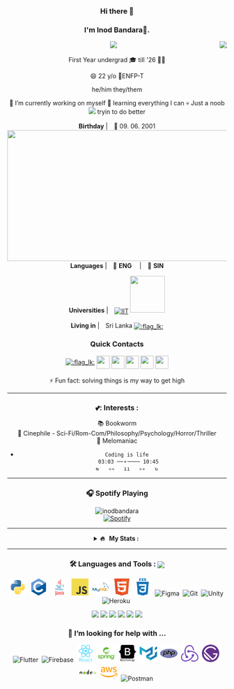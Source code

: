<div align="center">

### Hi there 👋

<!--
**inodbandara-official/inodbandara-official** is a ✨ _special_ ✨ repository because its `README.md` (this file) appears on your GitHub profile.

Here are some ideas to get you started:

- 🔭 I’m currently working on ...
- 🌱 I’m currently learning ...
- 👯 I’m looking to collaborate on ...
- 🤔 I’m looking for help with ...
- 💬 Ask me about ...
- 📫 How to reach me: ...
- 😄 Pronouns: ...
- ⚡ Fun fact: ...
-->

### I'm Inod Bandara💩.
<img src="https://static.neris-assets.com/images/personality-types/headers/fb/enfp-personality-type-header.png">
<img align="right" src="https://github-readme-stats.vercel.app/api?username=inodbandara-official&show_icons=true&theme=dark">


First Year undergrad 🎓 till '26 👨‍🎓

😄 22 y/o 🤵ENFP-T

he/him they/them

 🔭 I’m currently working on myself
 🌱 learning everything I can
 💀 Just a noob <img src="https://media.giphy.com/media/WUlplcMpOCEmTGBtBW/giphy.gif" width="30"> tryin to do better
<br>

**Birthday**    |　🎂 09. 06. 2001  <img align="right" src="https://media.giphy.com/media/dWesBcTLavkZuG35MI/giphy.gif" width="600" height="300"/>

**Languages**   |　💬 **ENG** 　|　💬 **SIN** 

**Universities**  |　[<img align="center" alt="IIT" src="https://www.iit.ac.lk/wp-content/themes/iitcampus/assets/img/logo.png" width="100" height="45">](https://www.iit.ac.lk)
[<img src="https://scvle.ucsc.cmb.ac.lk/pluginfile.php/2/course/section/2/UCSC_logo.png" alt="" role="presentation" class="img-responsive atto_image_button_text-top" width="80" height="84">](https://cmb.ac.lk/category/ucsc)

**Living in**   |　Sri Lanka [<img align="center" src="https://www.worldatlas.com/img/flag/lk-flag.jpg" width="25" height="16" alt=":flag_lk:">](https://goo.gl/maps/PasN3aFRvVgVcGZo7)

### Quick Contacts

[<img align="center" src="https://camo.githubusercontent.com/8f245234577766478eaf3ee72b0615e99bb9ef3eaa56e1c37f75692811181d5c/68747470733a2f2f6564656e742e6769746875622e696f2f537570657254696e7949636f6e732f696d616765732f7376672f66616365626f6f6b2e737667" width="30" height="30" alt=":flag_lk:">](https://www.facebook.com/inod-bandara/) [<img align="center" src="https://camo.githubusercontent.com/521640dc2dba501cde1805c0a42cecf5ccf7fc1378f542fe9fda756fb36add25/68747470733a2f2f6564656e742e6769746875622e696f2f537570657254696e7949636f6e732f696d616765732f7376672f7265646469742e737667" width="30" height="30">](https://www.reddit.com/user/Prob3tor) [<img align="center" src="https://camo.githubusercontent.com/35b0b8bfbd8840f35607fb56ad0a139047fd5d6e09ceb060c5c6f0a5abd1044c/68747470733a2f2f6564656e742e6769746875622e696f2f537570657254696e7949636f6e732f696d616765732f7376672f747769747465722e737667" width="30" height="30">](https://twitter.com/Bandarainod) [<img align= "center" src="https://camo.githubusercontent.com/79fcdc7c43f1a1d7c175827976ffee8177814a016fb1b9578ff70f1aef759578/68747470733a2f2f6564656e742e6769746875622e696f2f537570657254696e7949636f6e732f696d616765732f7376672f646973636f72642e737667" width="30" height="30">](https://discordapp.com/users/Master_Oogway#5631) [<img align="center" src="https://camo.githubusercontent.com/c9dacf0f25a1489fdbc6c0d2b41cda58b77fa210a13a886d6f99e027adfbd358/68747470733a2f2f6564656e742e6769746875622e696f2f537570657254696e7949636f6e732f696d616765732f7376672f696e7374616772616d2e737667" width="30" height="30">](https://www.instagram.com/inodbandara/) [<img align= "center" src="https://camo.githubusercontent.com/c8a9c5b414cd812ad6a97a46c29af67239ddaeae08c41724ff7d945fb4c047e5/68747470733a2f2f6564656e742e6769746875622e696f2f537570657254696e7949636f6e732f696d616765732f7376672f6c696e6b6564696e2e737667" width="30" height="30">](https://lk.linkedin.com/in/inod-bandara-555722228)
 <br><br> 
 ⚡ Fun fact: solving things is my way to get high

---
### 💕: Interests : <br>
 📚 Bookworm <br>
 🎥 Cinephile - Sci-Fi/Rom-Com/Philosophy/Psychology/Horror/Thriller <br>
 🎼 Melomaniac <br>
-             Coding is life     
          03:03 ──⚬──── 10:45
         ⇆   ◃◃   ıı   ▹▹   ↻
---
### 🎧 Spotify Playing
<img src="https://profile-counter.glitch.me/inodbandara-officia/count.svg" alt="inodbandara"/> <br/>
[![Spotify](https://novatorem-kasuncfdo.vercel.app/api/spotify)](https://open.spotify.com/user/bf0pswvybsrr4j06xglh36sl9?si=7aa78d8ce7a54b9b)

---

<details>
 <summary>
<b> 🔥 &nbsp; My Stats : </b><img align="center" src="https://komarev.com/ghpvc/?username=inodbandara-official&style=flat-square&color=blue" alt=""> <br/>
 </summary>
 <br/>
 
[![GitHub Streak](http://github-readme-streak-stats.herokuapp.com?user=inodbandara-official&theme=dark&background=000000)](https://git.io/streak-stats)

![Inod Bandara's GitHub stats](https://github-readme-stats.vercel.app/api?username=inodbandara-official\&rank_icon=github\&show_icons=true\&title_color=fff\&icon_color=79ff97\&text_color=9f9f9f\&bg_color=151515)

<!-- [<img align="center" src="https://github-readme-stats.vercel.app/api/top-langs/?username=inodbandara-official&layout=compact">](https://github.com/inodbandara-official/Github_readme_stats) -->

![Top Langs](https://github-readme-stats.vercel.app/api/top-langs/?username=inodbandara-official\&layout=compact\&title_color=fff\&text_color=9f9f9f\&bg_color=151515)

 <!-- ![Inod Bandara's wakatime stats](https://github-readme-stats.vercel.app/api/wakatime?username=inodbandara_official\&layout=compact\&title_color=fff\&icon_color=79ff97\&text_color=9f9f9f\&bg_color=151515)

![Gist Card](https://github-readme-stats.vercel.app/api/gist?id=bbfce31e0217a3689c8d961a356cb10d\&show_owner=false) -->

### 🔝 Top Contributed Repo
![contributions](https://github-contributor-stats.vercel.app/api?username=inodbandara-official&limit=3&theme=dark&combine_all_yearly_contributions=true)

### 💻 About this Repo

![Readme Card](https://github-readme-stats.vercel.app/api/pin/?username=inodbandara-official\&repo=inodbandara-official\&show_owner=false&title_color=fff\&icon_color=79ff97\&text_color=9f9f9f\&bg_color=151515)

</details>

---

### :hammer_and_wrench: Languages and Tools : <img align="center" src="https://media.giphy.com/media/M9gbBd9nbDrOTu1Mqx/giphy.gif" width="100"/>

  <p>
<img src="https://raw.githubusercontent.com/devicons/devicon/master/icons/python/python-original.svg" title="Python" alt="Python" width="40" height="40"/>&nbsp;
<img src="https://raw.githubusercontent.com/devicons/devicon/master/icons/c/c-original.svg" title="C" alt="C" width="40" height="40"/>&nbsp;
<img src="https://github.com/devicons/devicon/blob/master/icons/java/java-original-wordmark.svg" title="Java" alt="Java" width="40" height="40"/>&nbsp;
<img src="https://github.com/devicons/devicon/blob/master/icons/javascript/javascript-original.svg" title="JavaScript" alt="JavaScript" width="40" height="40"/>&nbsp;
<img src="https://github.com/devicons/devicon/blob/master/icons/mysql/mysql-original-wordmark.svg" title="MySQL" alt="MySQL" width="40" height="40"/>&nbsp;
<img src="https://github.com/devicons/devicon/blob/master/icons/html5/html5-original.svg" title="HTML5" alt="HTML" width="40" height="40"/>&nbsp;
<img src="https://github.com/devicons/devicon/blob/master/icons/css3/css3-plain-wordmark.svg"  title="CSS3" alt="CSS" width="40" height="40"/>&nbsp;
<img src="https://www.vectorlogo.zone/logos/figma/figma-icon.svg" title="Figma" alt="Figma" width="40" height="40"/>&nbsp;
<img src="https://www.vectorlogo.zone/logos/git-scm/git-scm-icon.svg" title="Git" alt="Git" width="40" height="40"/>&nbsp;
<img src="https://www.vectorlogo.zone/logos/unity3d/unity3d-icon.svg" title="Unity" alt="Unity" width="40" height="40"/>&nbsp;
<img src="https://www.vectorlogo.zone/logos/heroku/heroku-icon.svg" title="Heroku" alt="Heroku" width="40" height="40"/>&nbsp;
  </p>
  <p>
<img src="https://img.shields.io/badge/VSCode-0078D4?style=for-the-badge&logo=visual%20studio%20code&logoColor=white">
<img src="https://img.shields.io/badge/sublime_text-%23575757.svg?&style=for-the-badge&logo=sublime-text&logoColor=important">
<img src="https://img.shields.io/badge/PyCharm-000000.svg?&style=for-the-badge&logo=PyCharm&logoColor=white">
<img src="https://img.shields.io/badge/phpstorm-143?style=for-the-badge&logo=phpstorm&logoColor=white">
<img src="https://img.shields.io/badge/IntelliJ_IDEA-000000.svg?style=for-the-badge&logo=intellij-idea&logoColor=white">
<img src="https://img.shields.io/badge/Android_Studio-3DDC84?style=for-the-badge&logo=android-studio&logoColor=white">
 </p>
  
### 🤔 I’m looking for help with ...
  <p>
<img src="https://www.vectorlogo.zone/logos/flutterio/flutterio-icon.svg" title="Flutter" alt="Flutter" width="40" height="40"/>&nbsp;
<img src="https://www.vectorlogo.zone/logos/firebase/firebase-icon.svg" title="Firebase" alt="Firebase" width="40" height="40"/>&nbsp;
<img src="https://github.com/devicons/devicon/blob/master/icons/react/react-original-wordmark.svg" title="React" alt="React" width="40" height="40"/>&nbsp;
<img src="https://github.com/devicons/devicon/blob/master/icons/spring/spring-original-wordmark.svg" title="Spring" alt="Spring" width="40" height="40"/>&nbsp;
<img src="https://raw.githubusercontent.com/devicons/devicon/master/icons/bootstrap/bootstrap-plain-wordmark.svg" title="Bootstrap" alt="Bootstrap" width="40" height="40"/>&nbsp;
<img src="https://github.com/devicons/devicon/blob/master/icons/materialui/materialui-original.svg" title="Material UI" alt="Material UI" width="40" height="40"/>&nbsp;
<img src="https://raw.githubusercontent.com/devicons/devicon/master/icons/php/php-original.svg" title="php" alt="php" width="40" height="40"/>&nbsp;
<!-- <img src="https://github.com/devicons/devicon/blob/master/icons/flutter/flutter-original.svg" title="Flutter" alt="Flutter" width="40" height="40"/>&nbsp; -->
<img src="https://github.com/devicons/devicon/blob/master/icons/redux/redux-original.svg" title="Redux" alt="Redux " width="40" height="40"/>&nbsp;
<!-- <img src="https://github.com/devicons/devicon/blob/master/icons/firebase/firebase-plain-wordmark.svg" title="Firebase" alt="Firebase" width="40" height="40"/>&nbsp; -->
<img src="https://github.com/devicons/devicon/blob/master/icons/gatsby/gatsby-original.svg" title="Gatsby"  alt="Gatsby" width="40" height="40"/>&nbsp;
<img src="https://github.com/devicons/devicon/blob/master/icons/nodejs/nodejs-original-wordmark.svg" title="NodeJS" alt="NodeJS" width="40" height="40"/>&nbsp;
<img src="https://github.com/devicons/devicon/blob/master/icons/amazonwebservices/amazonwebservices-plain-wordmark.svg" title="AWS" alt="AWS" width="40" height="40"/>&nbsp;
<img src="https://www.vectorlogo.zone/logos/getpostman/getpostman-icon.svg" title="Postman"  alt="Postman" width="40" height="40"/>&nbsp;
<!-- <img src="https://github.com/devicons/devicon/blob/master/icons/git/git-original-wordmark.svg" title="Git" **alt="Git" width="40" height="40"/>&nbsp; -->
</p>
</div>
